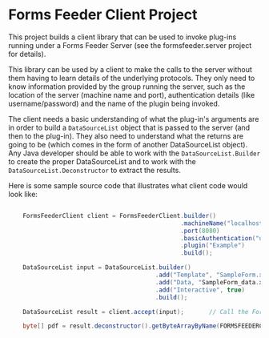 # Forms Feeder Client Project
This project builds a client library that can be used to invoke plug-ins running under a Forms Feeder Server (see the formsfeeder.server project for details).

This library can be used by a client to make the calls to the server without them having to learn details of the underlying protocols.  They only need to know information provided by the group running the server, such as the location of the server (machine name and port), authentication details (like username/password)  and the name of the plugin being invoked.

The client needs a basic understanding of what the plug-in's arguments are in order to build a `DataSourceList` object that is passed to the server (and then to the plug-in).  They also need to understand what the returns are going to be (which comes in the form of another DataSourceList object).  Any Java developer should be able to work with the `DataSourceList.Builder` to create the proper DataSourceList and to work with the `DataSourceList.Deconstructor` to extract the results.

Here is some sample source code that illustrates what client code would look like:

```java

    FormsFeederClient client = FormsFeederClient.builder()
                                                .machineName("localhost")
                                                .port(8080)
                                                .basicAuthentication("username", "password")
                                                .plugin("Example")
                                                .build();

    DataSourceList input = DataSourceList.builder()
                                         .add("Template", "SampleForm.xdp")
                                         .add("Data, "SampleForm_data.xml")
                                         .add("Interactive", true)
                                         .build();

    DataSourceList result = client.accept(input);		// Call the FormsFeeder server.

    byte[] pdf = result.deconstructor().getByteArrayByName(FORMSFEEDERCLIENT_DATA_SOURCE_NAME);
    
```

